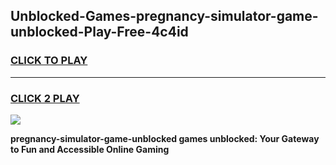 
## Unblocked-Games-pregnancy-simulator-game-unblocked-Play-Free-4c4id
<h3>
<a href="https://premium76.site?title=pregnancy-simulator-game-unblocked&ref=09A">CLICK TO PLAY</a></h3>
<hr>

<h3>
<a href="https://premium76.site?title=pregnancy-simulator-game-unblocked&ref=09A">CLICK 2 PLAY</a>
  
</h3>

<a href="https://premium76.site?title=pregnancy-simulator-game-unblocked&ref=09A"><img src="https://clearcache.store/games.png"></a>


**pregnancy-simulator-game-unblocked games unblocked: Your Gateway to Fun and Accessible Online Gaming**
